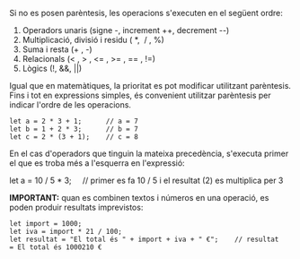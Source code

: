 Si no es posen parèntesis, les operacions s'executen en el següent ordre:

1. Operadors unaris (signe -, increment ++, decrement --)
2. Multiplicació, divisió i residu ( *,  / , %)
3. Suma i resta (+ , -)
4. Relacionals (< , > , <= , >= , == , !=)
5. Lògics (!, &&, ||)

Igual que en matemàtiques, la prioritat es pot modificar utilitzant parèntesis.  
Fins i tot en expressions simples, és convenient utilitzar parèntesis per indicar l'ordre de les operacions.

	let a = 2 * 3 + 1;      // a = 7  
	let b = 1 + 2 * 3;      // b = 7  
	let c = 2 * (3 + 1);    // c = 8

En el cas d'operadors que tinguin la mateixa precedència, s'executa primer el que es troba més a l'esquerra en l'expressió:

let a = 10 / 5 * 3;     // primer es fa 10 / 5 i el resultat (2) es multiplica per 3

**IMPORTANT:** quan es combinen textos i números en una operació, es poden produir resultats imprevistos:

	let import = 1000;  
	let iva = import * 21 / 100;  
	let resultat = "El total és " + import + iva + " €";    // resultat = El total és 1000210 €